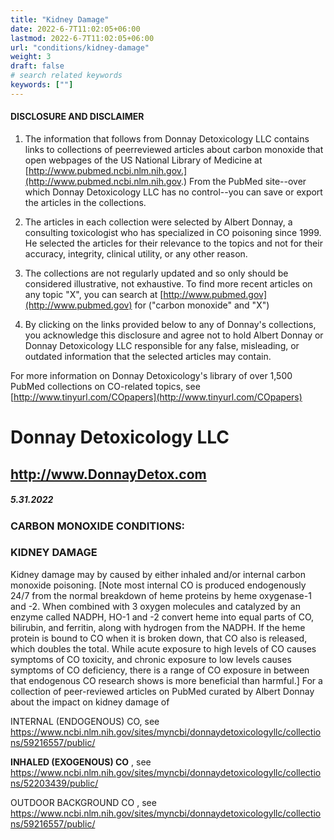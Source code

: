 ```yaml
---
title: "Kidney Damage"
date: 2022-6-7T11:02:05+06:00
lastmod: 2022-6-7T11:02:05+06:00
url: "conditions/kidney-damage"
weight: 3
draft: false
# search related keywords
keywords: [""]
---
```


#### DISCLOSURE AND DISCLAIMER 

1) The information that follows from Donnay Detoxicology LLC contains links to collections of peerreviewed articles about carbon monoxide that open webpages of the US National Library of Medicine at [http://www.pubmed.ncbi.nlm.nih.gov.](http://www.pubmed.ncbi.nlm.nih.gov.) From the PubMed site--over which Donnay Detoxicology LLC has no control--you can save or export the articles in the collections. 

2) The articles in each collection were selected by Albert Donnay, a consulting toxicologist who has specialized in CO poisoning since 1999. He selected the articles for their relevance to the topics and not for their accuracy, integrity, clinical utility, or any other reason. 

3) The collections are not regularly updated and so only should be considered illustrative, not exhaustive. To find more recent articles on any topic "X", you can search at [http://www.pubmed.gov](http://www.pubmed.gov) for ("carbon monoxide" and "X") 

4) By clicking on the links provided below to any of Donnay's collections, you acknowledge this disclosure and agree not to hold Albert Donnay or Donnay Detoxicology LLC responsible for any false, misleading, or outdated information that the selected articles may contain. 

For more information on Donnay Detoxicology's library of over 1,500 PubMed collections on CO-related topics, see [http://www.tinyurl.com/COpapers](http://www.tinyurl.com/COpapers) 


# Donnay Detoxicology LLC 

## http://www.DonnayDetox.com 

##### 5.31.2022 

### CARBON MONOXIDE CONDITIONS: 

### KIDNEY DAMAGE 

 Kidney damage may by caused by either inhaled and/or internal carbon monoxide poisoning. [Note most internal CO is produced endogenously 24/7 from the normal breakdown of heme proteins by heme oxygenase-1 and -2. When combined with 3 oxygen molecules and catalyzed by an enzyme called NADPH, HO-1 and -2 convert heme into equal parts of CO, bilirubin, and ferritin, along with hydrogen from the NADPH. If the heme protein is bound to CO when it is broken down, that CO also is released, which doubles the total. While acute exposure to high levels of CO causes symptoms of CO toxicity, and chronic exposure to low levels causes symptoms of CO deficiency, there is a range of CO exposure in between that endogenous CO research shows is more beneficial than harmful.] For a collection of peer-reviewed articles on PubMed curated by Albert Donnay about the impact on kidney damage of 

 INTERNAL (ENDOGENOUS) CO, see https://www.ncbi.nlm.nih.gov/sites/myncbi/donnaydetoxicologyllc/collections/59216557/public/ 

**INHALED (EXOGENOUS) CO** , see https://www.ncbi.nlm.nih.gov/sites/myncbi/donnaydetoxicologyllc/collections/52203439/public/ 

 OUTDOOR BACKGROUND CO , see https://www.ncbi.nlm.nih.gov/sites/myncbi/donnaydetoxicologyllc/collections/59216557/public/ 


